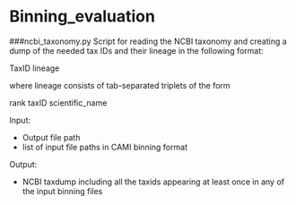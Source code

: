 # Binning_evaluation

###ncbi_taxonomy.py
Script for reading the NCBI taxonomy and creating a dump of the needed tax IDs and their lineage in the following format:

TaxID	lineage

where lineage consists of tab-separated triplets of the form

rank	taxID	scientific_name

Input:
* Output file path
* list of input file paths in CAMI binning format

Output:
* NCBI taxdump including all the taxids appearing at least once in any of the input binning files
